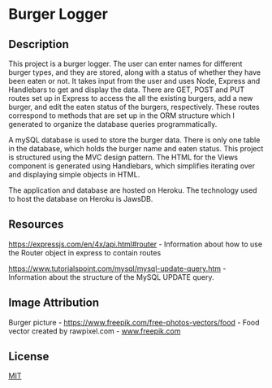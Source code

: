 # Burger Logger

## Description

This project is a burger logger.  The user can enter names for different burger types, and they are stored, along with a status of whether they have been eaten or not.  It takes input from the user and uses Node, Express and Handlebars to get and display the data.  There are GET, POST and PUT routes set up in Express to access the all the existing burgers, add a new burger, and edit the eaten status of the burgers, respectively.  These routes correspond to methods that are set up in the ORM structure which I generated to organize the database queries programmatically.

A mySQL database is used to store the burger data.  There is only one table in the database, which holds the burger name and eaten status.  This project is structured using the MVC design pattern.  The HTML for the Views component is generated using Handlebars, which simplifies iterating over and displaying simple objects in HTML.

The application and database are hosted on Heroku.  The technology used to host the database on Heroku is JawsDB.

## Resources

https://expressjs.com/en/4x/api.html#router - Information about how to use the Router object in express to contain routes

https://www.tutorialspoint.com/mysql/mysql-update-query.htm - Information about the structure of the MySQL UPDATE query.

## Image Attribution

Burger picture - https://www.freepik.com/free-photos-vectors/food - Food vector created by rawpixel.com - www.freepik.com

## License

[MIT](https://choosealicense.com/licenses/mit/)